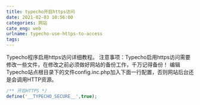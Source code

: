 ```yaml
---
title: typecho开启https访问
date: 2021-02-03 10:56:00
categories: 网站
cate_eng: web
urlname: typecho-use-https-to-access
tags:
---
```

<!--markdown-->
Typecho程序启用https访问详细教程。
注意事项：Typecho启用https访问需要修改一些文件，在修改之前必须做好网站的备份工作，千万记得备份！
编辑Typecho站点根目录下的文件config.inc.php加入下面一行配置，否则网站后台还是会调用HTTP资源。

```php
/** 开启HTTPS */
define('__TYPECHO_SECURE__',true);
```
